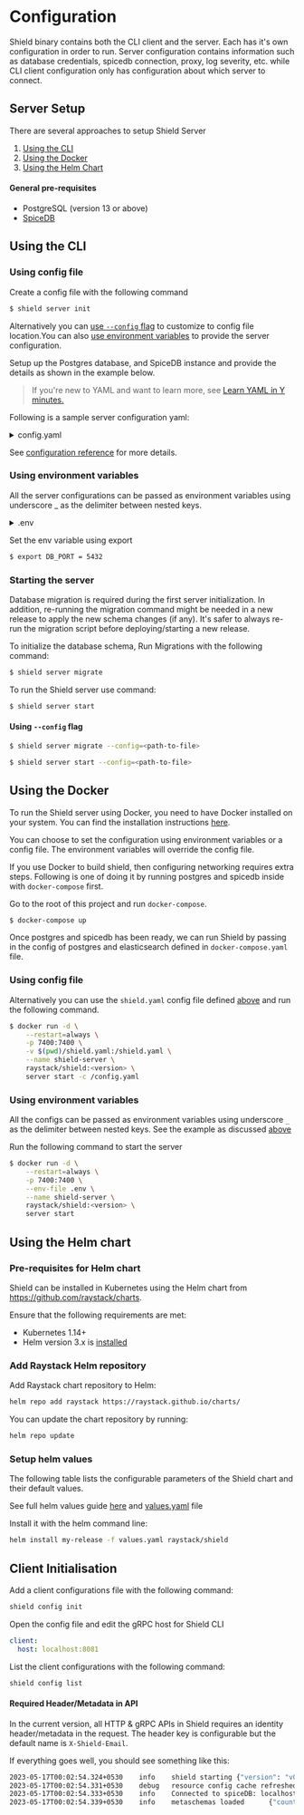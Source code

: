 # Configuration

Shield binary contains both the CLI client and the server. Each has it's own configuration in order to run. Server configuration contains information such as database credentials, spicedb connection, proxy, log severity, etc. while CLI client configuration only has configuration about which server to connect.

## Server Setup

There are several approaches to setup Shield Server

1. [Using the CLI](#using-the-cli)
1. [Using the Docker](#using-the-docker)
1. [Using the Helm Chart](#using-the-helm-chart)

#### General pre-requisites

- PostgreSQL (version 13 or above)
- [SpiceDB](https://authzed.com/docs/spicedb/installing)

## Using the CLI

### Using config file

Create a config file with the following command

```bash
$ shield server init
```

Alternatively you can [use `--config` flag](#using---config-flag) to customize to config file location.You can also [use environment variables](#using-environment-variable) to provide the server configuration.

Setup up the Postgres database, and SpiceDB instance and provide the details as shown in the example below.

> If you're new to YAML and want to learn more, see [Learn YAML in Y minutes.](https://learnxinyminutes.com/docs/yaml/)

Following is a sample server configuration yaml:

<details>
<summary> config.yaml </summary>

```yaml
version: 1

log:
  level: debug

app:
  port: 8000
  grpc:
    port: 8001
  metrics_port: 9000
  identity_proxy_header: X-Shield-Email
  resources_config_path: file:///tmp/resources_config\
  resources_config_path_secret: env://TEST_RESOURCE_CONFIG_SECRET
  disable_orgs_listing: false
  disable_users_listing: false
  cors_origin: http://localhost:3000
  authentication:
    session:
      hash_secret_key: "hash-secret-should-be-32-chars--"
      block_secret_key: "block-secret-should-be-32-chars-"
    token:
      rsa_path: ./temp/rsa
      iss: "http://localhost.shield"
    oidc_callback_host: http://localhost:8000/v1beta1/auth/callback
    oidc_config:
      google:
        client_id: "xxxxx.apps.googleusercontent.com"
        client_secret: "xxxxx"
        issuer_url: "https://accounts.google.com"
  admin:
    users: []

db:
  driver: postgres
  url: postgres://shield:@localhost:5432/shield?sslmode=disable
  max_query_timeout: 500ms

spicedb:
  host: localhost
  pre_shared_key: randomkey
  port: 50051
  fully_consistent: false

proxy:
  services:
    - name: test
      host: 0.0.0.0
      port: 5556
      ruleset: file:///tmp/rules
      ruleset_secret: env://TEST_RULESET_SECRET
```

</details>

See [configuration reference](./reference/configurations.md) for more details.

### Using environment variables

All the server configurations can be passed as environment variables using underscore \_ as the delimiter between nested keys.

<details>
<summary> .env </summary>

```bash
LOG_LEVEL=debug
APP_PORT=8000
APP_GRPC_PORT=8001
APP_METRICS_PORT=9000
APP_IDENTITY_PROXY_HEADER=X-Shield-Email
DB_DRIVER=postgres
DB_URL=postgres://shield:@localhost:5432/shield?sslmode=disable
DB_MAX_QUERY_TIMEOUT=500ms
SPICEDB_HOST=spicedb.localhost
SPICEDB_PRE_SHARED_KEY=randomkey
SPICEDB_PORT=50051
SPICEDB_FULLY_CONSISTENT=false
PROXY_SERVICES_0_NAME=test
PROXY_SERVICES_0_HOST=0.0.0.0
PROXY_SERVICES_0_PORT=5556
PROXY_SERVICES_0_RULESET=file:///tmp/rules
PROXY_SERVICES_0_RULESET_SECRET=env://TEST_RULESET_SECRET
```

</details>

Set the env variable using export

```bash
$ export DB_PORT = 5432
```

### Starting the server

Database migration is required during the first server initialization. In addition, re-running the migration command might be needed in a new release to apply the new schema changes (if any). It's safer to always re-run the migration script before deploying/starting a new release.

To initialize the database schema, Run Migrations with the following command:

```bash
$ shield server migrate
```

To run the Shield server use command:

```bash
$ shield server start
```

#### Using `--config` flag

```bash
$ shield server migrate --config=<path-to-file>
```

```bash
$ shield server start --config=<path-to-file>
```

## Using the Docker

To run the Shield server using Docker, you need to have Docker installed on your system. You can find the installation instructions [here](https://docs.docker.com/get-docker/).

You can choose to set the configuration using environment variables or a config file. The environment variables will override the config file.

If you use Docker to build shield, then configuring networking requires extra steps. Following is one of doing it by running postgres and spicedb inside with `docker-compose` first.

Go to the root of this project and run `docker-compose`.

```bash
$ docker-compose up
```

Once postgres and spicedb has been ready, we can run Shield by passing in the config of postgres and elasticsearch defined in `docker-compose.yaml` file.

### Using config file

Alternatively you can use the `shield.yaml` config file defined [above](#using-config-file) and run the following command.

```bash
$ docker run -d \
    --restart=always \
    -p 7400:7400 \
    -v $(pwd)/shield.yaml:/shield.yaml \
    --name shield-server \
    raystack/shield:<version> \
    server start -c /config.yaml
```

### Using environment variables

All the configs can be passed as environment variables using underscore `_` as the delimiter between nested keys. See the example as discussed [above](#using-environment-variable)

Run the following command to start the server

```bash
$ docker run -d \
    --restart=always \
    -p 7400:7400 \
    --env-file .env \
    --name shield-server \
    raystack/shield:<version> \
    server start
```

## Using the Helm chart

### Pre-requisites for Helm chart

Shield can be installed in Kubernetes using the Helm chart from https://github.com/raystack/charts.

Ensure that the following requirements are met:

- Kubernetes 1.14+
- Helm version 3.x is [installed](https://helm.sh/docs/intro/install/)

### Add Raystack Helm repository

Add Raystack chart repository to Helm:

```bash
helm repo add raystack https://raystack.github.io/charts/
```

You can update the chart repository by running:

```bash
helm repo update
```

### Setup helm values

The following table lists the configurable parameters of the Shield chart and their default values.

See full helm values guide [here](https://github.com/raystack/charts/tree/main/stable/shield#values) and [values.yaml](https://github.com/raystack/charts/blob/main/stable/shield/values.yaml) file

Install it with the helm command line:

```bash
helm install my-release -f values.yaml raystack/shield
```

## Client Initialisation

Add a client configurations file with the following command:

```bash
shield config init
```

Open the config file and edit the gRPC host for Shield CLI

```yml title="shield.yaml"
client:
  host: localhost:8081
```

List the client configurations with the following command:

```bash
shield config list
```

#### Required Header/Metadata in API

In the current version, all HTTP & gRPC APIs in Shield requires an identity header/metadata in the request. The header key is configurable but the default name is `X-Shield-Email`.

If everything goes well, you should see something like this:

```bash
2023-05-17T00:02:54.324+0530    info    shield starting {"version": "v0.5.1"}
2023-05-17T00:02:54.331+0530    debug   resource config cache refreshed {"resource_config_count": 0}
2023-05-17T00:02:54.333+0530    info    Connected to spiceDB: localhost:50051
2023-05-17T00:02:54.339+0530    info    metaschemas loaded      {"count": 4}
```
